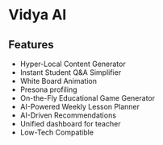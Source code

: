 # Vidya AI

## Features 
  - Hyper-Local Content Generator
  - Instant Student Q&A Simplifier
  - White Board Animation
  - Presona profiling 
  - On-the-Fly Educational Game Generator
  - AI-Powered Weekly Lesson Planner
  - AI-Driven Recommendations
  - Unified dashboard for teacher
  - Low-Tech Compatible
